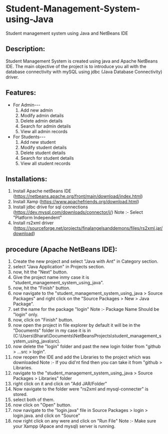 # Student-Management-System-using-Java
Student management system using Java and NetBeans IDE

## Description:
Student Management System is created using java and Apache NetBeans IDE. The main objective of the project is to introduce you all with the database connectivity with mySQL using jdbc (Java Database Connectivity) driver.

## Features:
* For Admin---
  1. Add new admin
  2. Modify admin details
  3. Delete admin details
  4. Search for admin details
  5. View all admin records
* For Students---
  1. Add new student 
  2. Modify student details
  3. Delete student details
  4. Search for student details
  5. View all student records


## Installations:
1. Install Apache netBeans IDE (https://netbeans.apache.org/front/main/download/index.html)
2. Install Xamp (https://www.apachefriends.org/download.html)
3. Install jdbc drive for sql connections (https://dev.mysql.com/downloads/connector/j/)
   Note :- Select "Platform Independent"
5. Install rs2xml driver (https://sourceforge.net/projects/finalangelsanddemons/files/rs2xml.jar/download)


## procedure (Apache NetBeans IDE):
1. Create the new project and select "Java with Ant" in Category section.
2. select "Java Application" in Projects section.
3. now, hit the "Next" button.
4. Give the project name inmy case it is "student_management_system_using_java".
5. now, hit the "Finish" button.
6. now navigate to the  "student_management_system_using_java > Source Packages" and right click on the "Source Packages > New > Java Package".
7. set the name for the package "login"
   Note :- Package Name Should be "login" only.
8. now, click on "Finish" button.
9. now open the project in file explorer by default it will be in the "Documents" folder in my case it is in (C:\Users\Bharat\Documents\NetBeansProjects\student_management_system_using_java\src).
10. now delete the "login" folder and past the new login folder from "github > ...src > login".
11. now reopen the IDE and add the Libraries to the project which was downloaded
    Note :- If you did'nt find then you can take it from "github > Libraries.
12. navigate to the "student_management_system_using_java > Source Packages > Libraries" folder
13. right click on it and click on "Add JAR/Folder"
14. Now navigate to the folder were "rs2xml and mysql-connecter" is stored.
15. select both of them.
16. now click on "Open" button.
17. now navigate to the "login.java" file in Source Packages > login > login.java. and click on "Source"
18. now right click on any were and click on "Run File"
    Note :- Make sure your Xampp (Apace and mysql) server is running.
